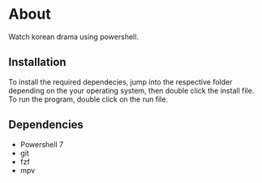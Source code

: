 # About
Watch korean drama using powershell.

## Installation
To install the required dependecies, jump into the respective folder depending on the your operating system, then double click the install file. To run the program, double click on the run file.
  
## Dependencies

- Powershell 7  
- git
- fzf  
- mpv





